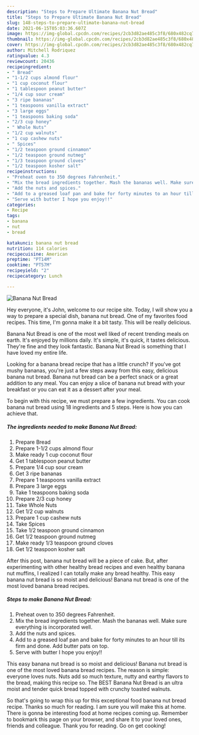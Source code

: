 ```yaml
---
description: "Steps to Prepare Ultimate Banana Nut Bread"
title: "Steps to Prepare Ultimate Banana Nut Bread"
slug: 148-steps-to-prepare-ultimate-banana-nut-bread
date: 2021-06-15T05:03:36.607Z
image: https://img-global.cpcdn.com/recipes/2cb3d82ae485c3f8/680x482cq70/banana-nut-bread-recipe-main-photo.jpg
thumbnail: https://img-global.cpcdn.com/recipes/2cb3d82ae485c3f8/680x482cq70/banana-nut-bread-recipe-main-photo.jpg
cover: https://img-global.cpcdn.com/recipes/2cb3d82ae485c3f8/680x482cq70/banana-nut-bread-recipe-main-photo.jpg
author: Mitchell Rodriquez
ratingvalue: 4.3
reviewcount: 20436
recipeingredient:
- " Bread"
- "1-1/2 cups almond flour"
- "1 cup coconut flour"
- "1 tablespoon peanut butter"
- "1/4 cup sour cream"
- "3 ripe bananas"
- "1 teaspoons vanilla extract"
- "3 large eggs"
- "1 teaspoons baking soda"
- "2/3 cup honey"
- " Whole Nuts"
- "1/2 cup walnuts"
- "1 cup cashew nuts"
- " Spices"
- "1/2 teaspoon ground cinnamon"
- "1/2 teaspoon ground nutmeg"
- "1/3 teaspoon ground cloves"
- "1/2 teaspoon kosher salt"
recipeinstructions:
- "Preheat oven to 350 degrees Fahrenheit."
- "Mix the bread ingredients together. Mash the bananas well. Make sure everything is incorporated well."
- "Add the nuts and spices."
- "Add to a greased loaf pan and bake for forty minutes to an hour till its firm and done. Add butter pats on top."
- "Serve with butter I hope you enjoy!!"
categories:
- Recipe
tags:
- banana
- nut
- bread

katakunci: banana nut bread 
nutrition: 114 calories
recipecuisine: American
preptime: "PT14M"
cooktime: "PT57M"
recipeyield: "2"
recipecategory: Lunch

---
```



![Banana Nut Bread](https://img-global.cpcdn.com/recipes/2cb3d82ae485c3f8/680x482cq70/banana-nut-bread-recipe-main-photo.jpg)

Hey everyone, it's John, welcome to our recipe site. Today, I will show you a way to prepare a special dish, banana nut bread. One of my favorites food recipes. This time, I'm gonna make it a bit tasty. This will be really delicious.

Banana Nut Bread is one of the most well liked of recent trending meals on earth. It's enjoyed by millions daily. It's simple, it's quick, it tastes delicious. They're fine and they look fantastic. Banana Nut Bread is something that I have loved my entire life.

Looking for a banana bread recipe that has a little crunch? If you&#39;ve got mushy bananas, you&#39;re just a few steps away from this easy, delicious banana nut bread. Banana nut bread can be a perfect snack or a great addition to any meal. You can enjoy a slice of banana nut bread with your breakfast or you can eat it as a dessert after your meal.


To begin with this recipe, we must prepare a few ingredients. You can cook banana nut bread using 18 ingredients and 5 steps. Here is how you can achieve that.

<!--inarticleads1-->

##### The ingredients needed to make Banana Nut Bread:

1. Prepare  Bread
1. Prepare 1-1/2 cups almond flour
1. Make ready 1 cup coconut flour
1. Get 1 tablespoon peanut butter
1. Prepare 1/4 cup sour cream
1. Get 3 ripe bananas
1. Prepare 1 teaspoons vanilla extract
1. Prepare 3 large eggs
1. Take 1 teaspoons baking soda
1. Prepare 2/3 cup honey
1. Take  Whole Nuts
1. Get 1/2 cup walnuts
1. Prepare 1 cup cashew nuts
1. Take  Spices
1. Take 1/2 teaspoon ground cinnamon
1. Get 1/2 teaspoon ground nutmeg
1. Make ready 1/3 teaspoon ground cloves
1. Get 1/2 teaspoon kosher salt


After this post, banana nut bread will be a piece of cake. But, after experimenting with other healthy bread recipes and even healthy banana nut muffins, I realized I can totally make any bread healthy. This easy banana nut bread is so moist and delicious! Banana nut bread is one of the most loved banana bread recipes. 

<!--inarticleads2-->

##### Steps to make Banana Nut Bread:

1. Preheat oven to 350 degrees Fahrenheit.
1. Mix the bread ingredients together. Mash the bananas well. Make sure everything is incorporated well.
1. Add the nuts and spices.
1. Add to a greased loaf pan and bake for forty minutes to an hour till its firm and done. Add butter pats on top.
1. Serve with butter I hope you enjoy!!


This easy banana nut bread is so moist and delicious! Banana nut bread is one of the most loved banana bread recipes. The reason is simple: everyone loves nuts. Nuts add so much texture, nutty and earthy flavors to the bread, making this recipe so. The BEST Banana Nut Bread is an ultra moist and tender quick bread topped with crunchy toasted walnuts. 

So that's going to wrap this up for this exceptional food banana nut bread recipe. Thanks so much for reading. I am sure you will make this at home. There is gonna be interesting food at home recipes coming up. Remember to bookmark this page on your browser, and share it to your loved ones, friends and colleague. Thank you for reading. Go on get cooking!
